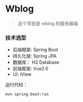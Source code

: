 # Wblog

> 这个项目是 wblog 的服务器端

### 技术选型
- 后端框架: Spring Boot
- 持久化层: Spring JPA
- 数据库：  H2 Database
- 前端框架: Vue2.0
- UI:       iView

运行代码：
```shell
mvn spring-boot:run
```
